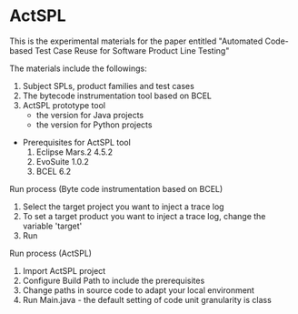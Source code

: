 # ActSPL

This is the experimental materials for the paper entitled "Automated Code-based Test Case Reuse for Software Product Line Testing"

The materials include the followings:
1) Subject SPLs, product families and test cases
2) The bytecode instrumentation tool based on BCEL
3) ActSPL prototype tool
   - the version for Java projects
   - the version for Python projects

* Prerequisites for ActSPL tool
  1) Eclipse Mars.2 4.5.2
  2) EvoSuite 1.0.2
  3) BCEL 6.2

Run process (Byte code instrumentation based on BCEL)
1. Select the target project you want to inject a trace log
2. To set a target product you want to inject a trace log, change the variable 'target'
3. Run
   
Run process (ActSPL)
1. Import ActSPL project
2. Configure Build Path to include the prerequisites
3. Change paths in source code to adapt your local environment
4. Run Main.java
       - the default setting of code unit granularity is class
